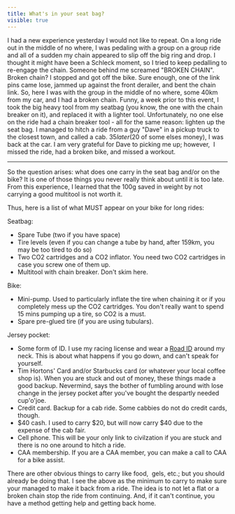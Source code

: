 ---title: What's in your seat bag?visible: true---I had a new experience yesterday I would not like to repeat. On a long ride out in the middle of no where, I was pedaling with a group on a group ride and all of a sudden my chain appeared to slip off the big ring and drop. I thought it might have been a Schleck moment, so I tried to keep pedalling to re-engage the chain. Someone behind me screamed "BROKEN CHAIN". Broken chain? I stopped and got off the bike. Sure enough, one of the link pins came lose, jammed up against the front derailer, and bent the chain link. So, here I was with the group in the middle of no where, some 40km from my car, and I had a broken chain. Funny, a week prior to this event, I took the big heavy tool from my seatbag (you know, the one with the chain breaker on it), and replaced it with a lighter tool. Unfortunately, no one else on the ride had a chain breaker tool - all for the same reason: lighten up the seat bag. I managed to hitch a ride from a guy "Dave" in a pickup truck to the closest town, and called a cab. $35 later ($20 of some elses money), I was back at the car. I am very grateful for Dave to picking me up; however,&nbsp; I missed the ride, had a broken bike, and missed a workout.

<hr id="system-readmore" />


So the question arises: what does one carry in the seat bag and/or on the bike? It is one of those things you never really think about until it is too late. From this experience, I learned that the 100g saved in weight by not carrying a good multitool is not worth it.

Thus, here is a list of what MUST appear on your bike for long rides:

Seatbag:

  * Spare Tube (two if you have space)
  * Tire levels (even if you can change a tube by hand, after 159km, you may be too tired to do so)
  * Two CO2 cartridges and a CO2 inflator. You need two CO2 cartridges in case you screw one of them up.
  * Multitool with chain breaker. Don't skim here.

Bike:

  * Mini-pump. Used to particularly inflate the tire when chaining it or if you completely mess up the CO2 cartridges. You don't really want to spend 15 mins pumping up a tire, so CO2 is a must.
  * Spare pre-glued tire (if you are using tubulars).

Jersey pocket:

  * Some form of ID. I use my racing license and wear a <a title="Road ID" href="http://www.roadid.com" target="_blank">Road ID</a> around my neck. This is about what happens if you go down, and can't speak for yourself.
  * Tim Hortons' Card and/or Starbucks card (or whatever your local coffee shop is). When you are stuck and out of money, these things made a good backup. Nevermind, says the bother of fumbling around with lose change in the jersey pocket after you've bought the despartly needed cup'o'joe.
  * Credit card. Backup for a cab ride. Some cabbies do not do credit cards, though.
  * $40 cash. I used to carry $20, but will now carry $40 due to the expense of the cab fair.
  * Cell phone. This will be your only link to civilzation if you are stuck and there is no one around to hitch a ride.
  * CAA membership. If you are a CAA member, you can make a call to CAA for a bike assist.

There are other obvious things to carry like food,&nbsp; gels, etc.; but you should already be doing that. I see the above as the minimum to carry to make sure your managed to make it back from a ride. The idea is to not let a flat or a broken chain stop the ride from continuing. And, if it can't continue, you have a method getting help and getting back home.

 